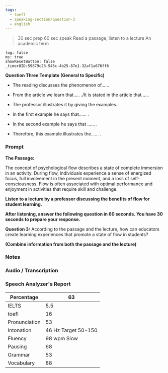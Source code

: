 ```yaml
---
tags:
  - toefl
  - speaking-section/question-3
  - english
---
```

>30 sec prep
>60 sec speak
>Read a passage, listen to a lecture
>An academic term

```timer
log: false
ms: true
showResetButton: false
_timerUID:59879c23-545c-4b25-87e1-32af1a676ff6
```

**Question Three Template (General to Specific)**


- The reading discusses the phenomenon of......  

- From the article we learn that..... ./It is stated in the article that......

- The professor illustrates it by giving the examples.  

- In the first example he says that...... .  

- In the second example he says that ...... .  

- Therefore, this example illustrates the...... .







### Prompt


**The Passage:**

The concept of psychological flow describes a state of complete immersion in an activity. During flow, individuals experience a sense of energized focus, full involvement in the present moment, and a loss of self-consciousness. Flow is often associated with optimal performance and enjoyment in activities that require skill and challenge.

**Listen to a lecture by a professor discussing the benefits of flow for student learning.**

**After listening, answer the following question in 60 seconds. You have 30 seconds to prepare your response.**

**Question 3:** According to the passage and the lecture, how can educators create learning experiences that promote a state of flow in students?

**(Combine information from both the passage and the lecture)**

### Notes



### Audio / Transcription




### Speech Analyzer's Report


| Percentage    | 63                  |
| ------------- | ------------------- |
| IELTS         | 5.5                 |
| toefl         | 16                  |
| Pronunciation | 53                  |
| Intonation    | 46 Hz Target 50-150 |
| Fluency       | 98 wpm Slow         |
| Pausing       | 68                  |
| Grammar       | 53                  |
| Vocabulary    | 88                  |



